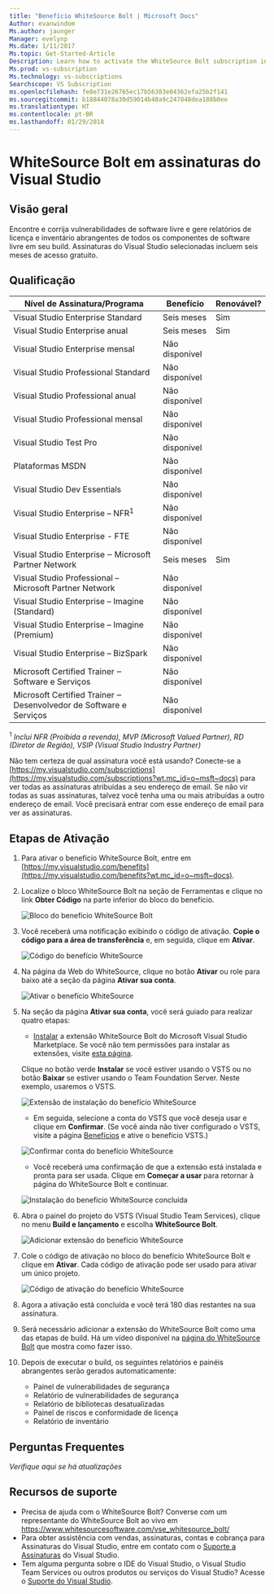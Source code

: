 ```yaml
---
title: "Benefício WhiteSource Bolt | Microsoft Docs"
Author: evanwindom
Ms.author: jaunger
Manager: evelynp
Ms.date: 1/11/2017
Ms.topic: Get-Started-Article
Description: Learn how to activate the WhiteSource Bolt subscription included with your Visual Studio subscription.
Ms.prod: vs-subscription
Ms.technology: vs-subscriptions
Searchscope: VS Subscription
ms.openlocfilehash: fe8e731e26765ec17b56383e04362efa25b2f141
ms.sourcegitcommit: b18844078a30d59014b48a9c247848dea188b0ee
ms.translationtype: HT
ms.contentlocale: pt-BR
ms.lasthandoff: 01/29/2018
---
```

#  <a name="whitesource-bolt-in-visual-studio-subscriptions"></a>WhiteSource Bolt em assinaturas do Visual Studio

## <a name="overview"></a>Visão geral

Encontre e corrija vulnerabilidades de software livre e gere relatórios de licença e inventário abrangentes de todos os componentes de software livre em seu build.  Assinaturas do Visual Studio selecionadas incluem seis meses de acesso gratuito. 

## <a name="eligibility"></a>Qualificação

| Nível de Assinatura/Programa                                                  | Benefício               | Renovável?                                                         |
|-------------------------------------------------------------------------------|-----------------------|--------------------------------------------------------------------|
| Visual Studio Enterprise Standard                                             | Seis meses              | Sim                                                                |
| Visual Studio Enterprise anual                                               | Seis meses              | Sim                                                                |
| Visual Studio Enterprise mensal                                              | Não disponível         |                                                                    |
| Visual Studio Professional Standard                                           | Não disponível         |                                                                    |
| Visual Studio Professional anual                                             | Não disponível         |                                                                    | 
| Visual Studio Professional mensal                                            | Não disponível         |                                                                    |
| Visual Studio Test Pro                                                        | Não disponível         |                                                                    |
| Plataformas MSDN                                                                | Não disponível         |                                                                    |
| Visual Studio Dev Essentials                                                  | Não disponível         |                                                                    |
| Visual Studio Enterprise – NFR<sup>1</sup>                                               | Não disponível         |                                                                    |
| Visual Studio Enterprise - FTE                                                | Não disponível         |                                                                    |
| Visual Studio Enterprise ‒ Microsoft Partner Network                          | Seis meses              | Sim                                                                |
| Visual Studio Professional – Microsoft Partner Network                        | Não disponível         |                                                                    |
| Visual Studio Enterprise – Imagine (Standard)                                 | Não disponível         |                                                                    |
| Visual Studio Enterprise – Imagine (Premium)                                  | Não disponível         |                                                                    |
| Visual Studio Enterprise – BizSpark                                           | Não disponível         |                                                                    |
| Microsoft Certified Trainer ‒ Software e Serviços                             | Não disponível         |                                                                    |
| Microsoft Certified Trainer ‒ Desenvolvedor de Software e Serviços                   | Não disponível         |                                                                    |

<sup>1</sup>  *Inclui NFR (Proibida a revenda), MVP (Microsoft Valued Partner), RD (Diretor de Região), VSIP (Visual Studio Industry Partner)*  

Não tem certeza de qual assinatura você está usando?  Conecte-se a [https://my.visualstudio.com/subscriptions](https://my.visualstudio.com/subscriptions?wt.mc_id=o~msft~docs) para ver todas as assinaturas atribuídas a seu endereço de email. Se não vir todas as suas assinaturas, talvez você tenha uma ou mais atribuídas a outro endereço de email.  Você precisará entrar com esse endereço de email para ver as assinaturas. 

## <a name="activation-steps"></a>Etapas de Ativação

1.  Para ativar o benefício WhiteSource Bolt, entre em [https://my.visualstudio.com/benefits](https://my.visualstudio.com/benefits?wt.mc_id=o~msft~docs).

2.  Localize o bloco WhiteSource Bolt na seção de Ferramentas e clique no link **Obter Código** na parte inferior do bloco do benefício.    

    ![Bloco do benefício WhiteSource Bolt](_img\vs-whitesource\vs-whitesource-tile.png)

2.  Você receberá uma notificação exibindo o código de ativação.  **Copie o código para a área de transferência** e, em seguida, clique em **Ativar**. 

    ![Código do benefício WhiteSource ](_img\vs-whitesource\vs-whitesource-code.png)

3.  Na página da Web do WhiteSource, clique no botão **Ativar** ou role para baixo até a seção da página **Ativar sua conta**.  

    ![Ativar o benefício WhiteSource](_img\vs-whitesource\vs-whitesource-activate-page-cropped.png)

4.  Na seção da página **Ativar sua conta**, você será guiado para realizar quatro etapas:
    - [Instalar](https://marketplace.visualstudio.com/items?itemName=whitesource.ws-bolt) a extensão WhiteSource Bolt do Microsoft Visual Studio Marketplace. Se você não tem permissões para instalar as extensões, visite [esta página](https://www.visualstudio.com/docs/marketplace/get-vsts-extensions#request).

    Clique no botão verde **Instalar** se você estiver usando o VSTS ou no botão **Baixar** se estiver usando o Team Foundation Server.  Neste exemplo, usaremos o VSTS. 

    ![Extensão de instalação do benefício WhiteSource](_img\vs-whitesource\vs-whitesource-download-install.png)

    - Em seguida, selecione a conta do VSTS que você deseja usar e clique em **Confirmar**.  (Se você ainda não tiver configurado o VSTS, visite a página [Benefícios](https://my.visualstudio.com/benefits) e ative o benefício VSTS.)

    ![Confirmar conta do benefício WhiteSource](_img\vs-whitesource\vs-whitesource-confirm-account.png)

    - Você receberá uma confirmação de que a extensão está instalada e pronta para ser usada.  Clique em **Começar a usar** para retornar à página do WhiteSource Bolt e continuar.  

    ![Instalação do benefício WhiteSource concluída](_img\vs-whitesource\vs-whitesource-install-complete.png)

5.  Abra o painel do projeto do VSTS (Visual Studio Team Services), clique no menu **Build e lançamento** e escolha **WhiteSource Bolt**.

    ![Adicionar extensão do benefício WhiteSource](_img\vs-whitesource\vs-whitesource-installed-cropped.png)

6. Cole o código de ativação no bloco do benefício WhiteSource Bolt e clique em **Ativar**. Cada código de ativação pode ser usado para ativar um único projeto. 

    ![Código de ativação do benefício WhiteSource](_img\vs-whitesource\vs-whitesource-activate-code-cropped.png)

7.  Agora a ativação está concluída e você terá 180 dias restantes na sua assinatura. 

8.  Será necessário adicionar a extensão do WhiteSource Bolt como uma das etapas de build.  Há um vídeo disponível na [página do WhiteSource Bolt](https://www.whitesourcesoftware.com/whitesource_bolt_visualstudio_2017/#activate) que mostra como fazer isso.  

9. Depois de executar o build, os seguintes relatórios e painéis abrangentes serão gerados automaticamente:
    - Painel de vulnerabilidades de segurança
    - Relatório de vulnerabilidades de segurança
    - Relatório de bibliotecas desatualizadas
    - Painel de riscos e conformidade de licença
    - Relatório de inventário

## <a name="faq"></a>Perguntas Frequentes
*Verifique aqui se há atualizações*

## <a name="support-resources"></a>Recursos de suporte
-  Precisa de ajuda com o WhiteSource Bolt?  Converse com um representante do WhiteSource Bolt ao vivo em https://www.whitesourcesoftware.com/vse_whitesource_bolt/ 
-  Para obter assistência com vendas, assinaturas, contas e cobrança para Assinaturas do Visual Studio, entre em contato com o [Suporte a Assinaturas](https://www.visualstudio.com/subscriptions/support/) do Visual Studio.
-  Tem alguma pergunta sobre o IDE do Visual Studio, o Visual Studio Team Services ou outros produtos ou serviços do Visual Studio?  Acesse o [Suporte do Visual Studio](https://www.visualstudio.com/support/). 

